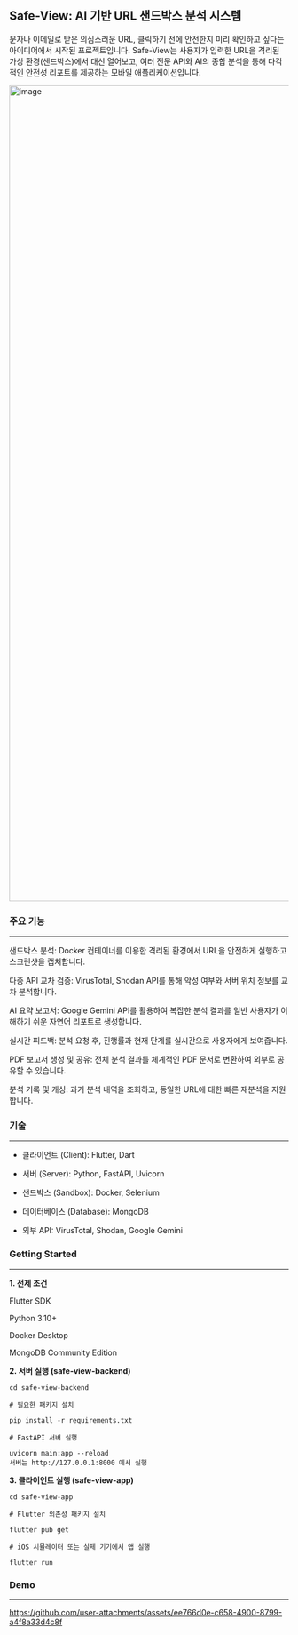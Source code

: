 ## Safe-View: AI 기반 URL 샌드박스 분석 시스템

문자나 이메일로 받은 의심스러운 URL, 클릭하기 전에 안전한지 미리 확인하고 싶다는 아이디어에서 시작된 프로젝트입니다. Safe-View는 사용자가 입력한 URL을 격리된 가상 환경(샌드박스)에서 대신 열어보고, 여러 전문 API와 AI의 종합 분석을 통해 다각적인 안전성 리포트를 제공하는 모바일 애플리케이션입니다.

<img width="700" height="1469" alt="image" src="https://github.com/user-attachments/assets/18ce1dbe-b53b-4050-b441-ae46c240b765" />


### 주요 기능
---
샌드박스 분석: Docker 컨테이너를 이용한 격리된 환경에서 URL을 안전하게 실행하고 스크린샷을 캡처합니다.

다중 API 교차 검증: VirusTotal, Shodan API를 통해 악성 여부와 서버 위치 정보를 교차 분석합니다.

AI 요약 보고서: Google Gemini API를 활용하여 복잡한 분석 결과를 일반 사용자가 이해하기 쉬운 자연어 리포트로 생성합니다.

실시간 피드백: 분석 요청 후, 진행률과 현재 단계를 실시간으로 사용자에게 보여줍니다.

PDF 보고서 생성 및 공유: 전체 분석 결과를 체계적인 PDF 문서로 변환하여 외부로 공유할 수 있습니다.

분석 기록 및 캐싱: 과거 분석 내역을 조회하고, 동일한 URL에 대한 빠른 재분석을 지원합니다.

### 기술
---
- 클라이언트 (Client): Flutter, Dart

- 서버 (Server): Python, FastAPI, Uvicorn

- 샌드박스 (Sandbox): Docker, Selenium

- 데이터베이스 (Database): MongoDB

- 외부 API: VirusTotal, Shodan, Google Gemini

### Getting Started
---

**1. 전제 조건**

Flutter SDK

Python 3.10+

Docker Desktop

MongoDB Community Edition

**2. 서버 실행 (safe-view-backend)**

```
cd safe-view-backend

# 필요한 패키지 설치

pip install -r requirements.txt

# FastAPI 서버 실행

uvicorn main:app --reload
서버는 http://127.0.0.1:8000 에서 실행
```

**3. 클라이언트 실행 (safe-view-app)**
```
cd safe-view-app

# Flutter 의존성 패키지 설치

flutter pub get

# iOS 시뮬레이터 또는 실제 기기에서 앱 실행

flutter run
```

### Demo
---
https://github.com/user-attachments/assets/ee766d0e-c658-4900-8799-a4f8a33d4c8f
